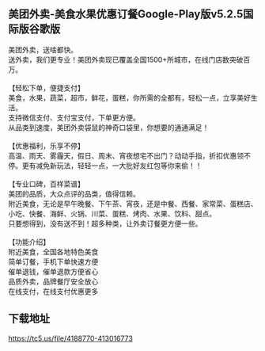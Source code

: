 ## 美团外卖-美食水果优惠订餐Google-Play版v5.2.5国际版谷歌版
美团外卖，送啥都快。 <br>送外卖，我们更专业！美团外卖现已覆盖全国1500+所城市，在线门店数突破百万。 <br> <br>【轻松下单，便捷支付】 <br>美食，水果，蔬菜，超市，鲜花，蛋糕，你所需的全都有，轻松一点，立享美好生活。 <br>支持微信支付、支付宝支付，下单更方便。 <br>从品类到速度，美团外卖袋鼠的神奇口袋里，你想要的通通满足！ <br> <br>【优惠福利，乐享不停】 <br>高温、雨天、雾霾天，假日、周末、宵夜想宅不出门？动动手指，折扣优惠领不停。更有减免新玩法，轻轻一点，一大批好友红包等你来偷！！ <br> <br>【专业口碑，百样菜谱】 <br>美团的品质，大众点评的品类，值得信赖。 <br>附近美食，无论是早午晚餐、下午茶、宵夜，还是中餐、西餐、家常菜、蛋糕店、小吃、快餐、海鲜、火锅、川菜、蛋糕、烤肉、水果、饮料、甜点。 <br>只要想得到，没有送不到！超多种类，让外卖订餐更方便一些。 <br> <br>【功能介绍】 <br>附近美食，全国各地特色美食 <br>简单订餐，手机下单快速方便 <br>催单退钱，催单退款方便省心 <br>品质外卖，品牌餐厅安全放心 <br>在线支付，在线支付优惠更多
## 下载地址
https://tc5.us/file/4188770-413016773